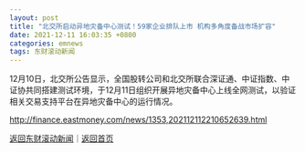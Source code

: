 ```yaml
---
layout: post
title: "北交所启动异地灾备中心测试！59家企业排队上市 机构多角度备战市场扩容"
date: 2021-12-11 16:03:35 +0800
categories: emnews
tags: 东财滚动新闻
---
```


12月10日，北交所公告显示，全国股转公司和北交所联合深证通、中证指数、中证协共同搭建测试环境，于12月11日组织开展异地灾备中心上线全网测试，以验证相关交易支持平台在异地灾备中心的运行情况。

<http://finance.eastmoney.com/news/1353,202112112210652639.html>

[返回东财滚动新闻](//finews.withounder.com/emnews/)｜[返回首页](//finews.withounder.com/)